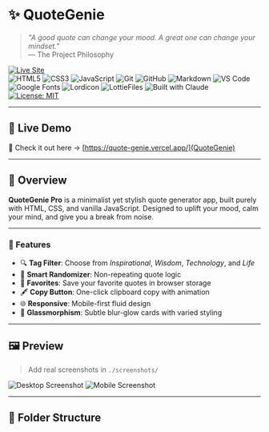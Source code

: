 # ✨ QuoteGenie

> *"A good quote can change your mood. A great one can change your mindset."*  
> — The Project Philosophy

[![Live Site](https://img.shields.io/website?down_message=offline&label=Live%20Demo&up_message=online&url=https%3A%2F%2Fyour-live-link.com)](https://your-live-link.com)  
![HTML5](https://img.shields.io/badge/HTML-E34F26?style=for-the-badge&logo=html5&logoColor=white)
![CSS3](https://img.shields.io/badge/CSS-1572B6?style=for-the-badge&logo=css3&logoColor=white)
![JavaScript](https://img.shields.io/badge/JavaScript-F7DF1E?style=for-the-badge&logo=javascript&logoColor=black)
![Git](https://img.shields.io/badge/Git-F05032?style=for-the-badge&logo=git&logoColor=white)
![GitHub](https://img.shields.io/badge/GitHub-181717?style=for-the-badge&logo=github&logoColor=white)
![Markdown](https://img.shields.io/badge/Markdown-000000?style=for-the-badge&logo=markdown&logoColor=white)
![VS Code](https://img.shields.io/badge/VS%20Code-007ACC?style=for-the-badge&logo=visual-studio-code&logoColor=white)
![Google Fonts](https://img.shields.io/badge/Google%20Fonts-4285F4?style=for-the-badge&logo=google&logoColor=white)
![Lordicon](https://img.shields.io/badge/Lordicon-Lottie%20Icons-orange?style=for-the-badge)
![LottieFiles](https://img.shields.io/badge/LottieFiles-Animations-blue?style=for-the-badge)
![Built with Claude](https://img.shields.io/badge/Built%20with-Claude%20AI-6C47FF?style=for-the-badge&logo=Anthropic&logoColor=white)
[![License: MIT](https://img.shields.io/badge/License-MIT-blue.svg?style=for-the-badge)](LICENSE)

---

## 🚀 Live Demo

🎯 Check it out here → [https://quote-genie.vercel.app/](QuoteGenie)

---

## 📌 Overview

**QuoteGenie Pro** is a minimalist yet stylish quote generator app, built purely with HTML, CSS, and vanilla JavaScript. Designed to uplift your mood, calm your mind, and give you a break from noise.

---

### 🌟 Features

- 🔍 **Tag Filter**: Choose from *Inspirational*, *Wisdom*, *Technology*, and *Life*
- 🎲 **Smart Randomizer**: Non-repeating quote logic
- 💾 **Favorites**: Save your favorite quotes in browser storage
- 🖋️ **Copy Button**: One-click clipboard copy with animation
- 🌐 **Responsive**: Mobile-first fluid design
- 🎨 **Glassmorphism**: Subtle blur-glow cards with varied styling

---

## 🖼️ Preview

> Add real screenshots in `./screenshots/`

![Desktop Screenshot](./screenshots/desktop-view.png)
![Mobile Screenshot](./screenshots/mobile-view.png)

---

## 📂 Folder Structure

